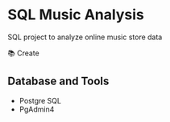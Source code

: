 # SQL Music Analysis

SQL project to analyze online music store data

📚 Create

## Database and Tools
* Postgre SQL
* PgAdmin4
